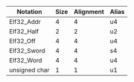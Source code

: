 |Notation       |Size    |Alignment    |Alias|
|---------------|--------|-------------|-----|
|Elf32_Addr     |4       |4            |u4   |
|Elf32_Half     |2       |2            |u2   |
|Elf32_Off      |4       |4            |u4   |
|Elf32_Sword    |4       |4            |s4   |
|Elf32_Word     |4       |4            |u4   |
|unsigned char  |1       |1            |u1   |
